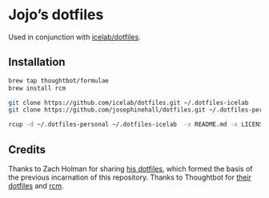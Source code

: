# Jojo’s dotfiles

Used in conjunction with [icelab/dotfiles](http://github.com/icelab/dotfiles).

## Installation

```sh
brew tap thoughtbot/formulae
brew install rcm

git clone https://github.com/icelab/dotfiles.git ~/.dotfiles-icelab
git clone https://github.com/josephinehall/dotfiles.git ~/.dotfiles-personal

rcup -d ~/.dotfiles-personal ~/.dotfiles-icelab  -x README.md -x LICENSE
```

## Credits

Thanks to Zach Holman for sharing [his dotfiles](https://github.com/holman/dotfiles), which formed the basis of the previous incarnation of this repository. Thanks to Thoughtbot for [their dotfiles](https://github.com/thoughtbot/dotfiles) and [rcm](https://github.com/thoughtbot/rcm).
